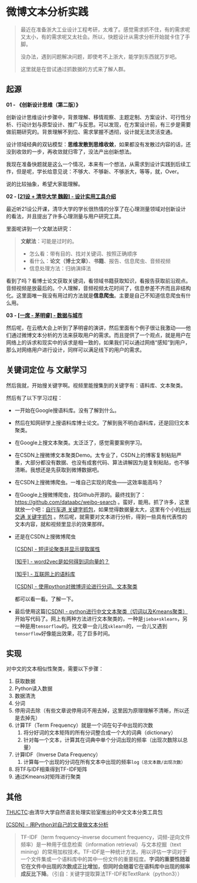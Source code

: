 # 微博文本分析实践

> 最近在准备浙大工业设计工程考研，太难了。感觉需求抓不住，有的需求呢又太小，有的需求呢又太社会。所以，快题设计从需求分析开始就卡住了手脚。
>
> 没办法，遇到问题解决问题，即使考不上浙大，能学到东西就万岁吧。
>
> 这里就是在尝试通过抓数据的方式来了解人群。

## 起源

**01 - 《创新设计思维（第二版）》**

创新设计思维设计步骤中，背景理解、移情观察、主题定制、方案设计、可行性分析、行动计划与原型设计、推广与反思。可以发现，在方案设计前，有三步是需要做前期研究的。背景理解不到位、需求掌握不透彻，设计就无法灵活变通。

设计领域经典的双钻模型：**思维发散到思维收敛**，如果都没有发散过内容的话，还没到收敛的一步，再收敛就归零了，没法产出创新想法。

我现在准备快题就是这么一个情况，本来有一个想法，从需求到设计实践到后续工作，但是呢，学长给意见说：不够大、不够新、不够浙大，等等，就，Over。

说的比较抽象，希望大家能理解。

**02 - [[21设 + 清华大学 魏毅] - 设计实用工具介绍](请前往微信搜索21设，搜索第十期分享回顾——设计实用用具介绍：心理学方法论篇)** 

最近听21设公开课，清华大学的学长很热情的分享了在心理测量领域对创新设计的看法，并且提出了许多心理测量与用户研究工具。

里面呢讲到一个文献法研究：

> **文献法**：可能是过时的。
>
> - 怎么看：带有目的、找对关键词、按照正确顺序
> - 看什么：**论文（博士文章）**、**书籍**、报告、信息爬虫、音频视频
> - 信息处理方法：归纳演绎法

看到了吗？看博士论文获取关键词，看领域书籍获取知识，看报告获取前沿观点。音频视频是放最后的。个人理解，音频视频太花时间了，信息参差不齐而且非结构化。这里面唯一我没有用过的方法就是**信息爬虫**。主要是自己不知道信息爬虫有什么用。

**03 - [[一席 - 茅明睿] - 数据与城市](https://yixi.tv/#/speech/detail?id=145)**

然后呢，在云栖大会上听到了茅明睿的演讲，然后里面有个例子很让我激动——他们通过微博文本分析的方法来获取用户的需求。而且提供了一个观点，就是用户在网络上的诉求和现实中的诉求是相一致的，如果我们可以通过网络“感知”到用户，那么对网络用户进行设计，同样可以满足线下的用户的需求。



## 关键词定位 与 文献学习

然后我就，开始搜关键字啊。视频里能搜集到的关键字有：语料库、文本聚类。

然后有了以下学习过程：

- 一开始在Google搜语料库。没有了解到什么。

- 然后在知网研学上搜语料库博士论文。了解到我不明白语料库，还是回归文本聚类。

- 在Google上搜文本聚类。太泛泛了，感觉需要案例学习。

- 在CSDN上搜微博文本聚类Demo。太专业了，CSDN上的博客复制粘贴严重，大部分都没有数据、也没有成套代码、算法讲解因为是复制粘贴，也不够清晰。我想还是先获取到微博数据吧。

- 在CSDN上搜微博爬虫。一堆自己实现的爬虫——这效率能高吗？

- 在Google上搜微博爬虫，找Github开源的。最终找到了：https://github.com/dataabc/weibo-search 。蛮好，能用。抓了许多，这里就放一个吧：[自行车道 关键字抓包](/api/file/capture/weibo/自行车道.csv)，如果觉得数据量太大，这里有个小的[杭州交通 关键字抓包](/api/file/capture/weibo/杭州交通.csv) 。然后呢，就需要对文本进行分析，得到一些具有代表性的文本内容，就和视频里显示的效果那样。

- 还是在CSDN上搜微博爬虫

  [[CSDN] - 短评论聚类并显示提取属性](https://blog.csdn.net/zy4321234zx/article/details/89841890?ops_request_misc=%257B%2522request%255Fid%2522%253A%2522163498812816780269889723%2522%252C%2522scm%2522%253A%252220140713.130102334..%2522%257D&request_id=163498812816780269889723&biz_id=0&utm_medium=distribute.pc_search_result.none-task-blog-2~all~sobaiduend~default-1-89841890.pc_search_ecpm_flag&utm_term=%E8%AF%84%E8%AE%BA%E8%81%9A%E7%B1%BB&spm=1018.2226.3001.4187)

  [[知乎] - word2vec是如何得到词向量的？](https://www.zhihu.com/question/44832436)

  [[知乎] - 互联网上的语料库](https://www.zhihu.com/question/21177095)

  [[CSDN] - 使用python对微博评论进行分词、文本聚类](https://blog.csdn.net/weixin_43873702/article/details/111931428?spm=1001.2101.3001.6650.2&utm_medium=distribute.pc_relevant.none-task-blog-2%7Edefault%7ECTRLIST%7Edefault-2.no_search_link&depth_1-utm_source=distribute.pc_relevant.none-task-blog-2%7Edefault%7ECTRLIST%7Edefault-2.no_search_link)

  都可以看一看。了解一下。

- 最后使用这篇[[CSDN] - python进行中文文本聚类（切词以及Kmeans聚类）](https://blog.csdn.net/yyxyyx10/article/details/63685382?utm_medium=distribute.pc_relevant.none-task-blog-2~default~baidujs_title~default-0.no_search_link&spm=1001.2101.3001.4242.0)开始写代码了。网上有两种方法进行文本聚类的，一种是`jieba+sklearn`，另一种是用`tensorflow`的。找文章一会儿找`sklearn`的，一会儿又遇到`tensorflow`好像能出效果，花了巨多时间。



## 实现

对中文的文本相似性聚类，需要以下步骤：

1. 获取数据
2. Python读入数据
3. 数据清洗
4. 分词
5. 停用词去除（有些文章说停用词不用去掉，这里因为原理理解不清晰，所以还是去掉先）
6. 计算TF（Term Frequency）就是一个词在句子中出现的次数
   1. 将分好词的文本矩阵的所有分词整合成一个大的词典（dictionary）
   2. 针对每一个文本，计算其在词典中单个分词出现的频率（出现次数除以总量）
7. 计算IDF（Inverse Data Frequency）
   1. 计算每一个出现的分词在所有文本中出现的频率`log（总文本数/出现次数）`
8. 将TF与IDF相乘得到TF-IDF矩阵
9. 通过Kmeans对矩阵进行聚类



## 其他

[THUCTC](http://thuctc.thunlp.org/):由清华大学自然语言处理实验室推出的中文文本分类工具包

[[CSDN] - 用Python对自己的文章做文本分析](https://blog.csdn.net/lgzlgz3102/article/details/106644203?ops_request_misc=%257B%2522request%255Fid%2522%253A%2522163497322616780269899555%2522%252C%2522scm%2522%253A%252220140713.130102334..%2522%257D&request_id=163497322616780269899555&biz_id=0&utm_medium=distribute.pc_search_result.none-task-blog-2~all~sobaiduend~default-1-106644203.pc_search_ecpm_flag&utm_term=python+%E6%96%87%E6%9C%AC%E5%88%86%E6%9E%90&spm=1018.2226.3001.4187)

> TF-IDF（term frequency–inverse document frequency，词频-逆向文件频率）是一种用于信息检索（information retrieval）与文本挖掘（text mining）的常用加权技术。TF-IDF是一种统计方法，用以评估一字词对于一个文件集或一个语料库中的其中一份文件的重要程度。**字词的重要性随着它在文件中出现的次数成正比增加，但同时会随着它在语料库中出现的频率成反比下降**。（引自：关键字提取算法TF-IDF和TextRank（python3））

